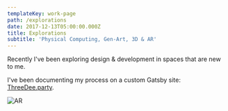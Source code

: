 ```yaml
---
templateKey: work-page
path: /explorations
date: 2017-12-13T05:00:00.000Z
title: Explorations
subtitle: 'Physical Computing, Gen-Art, 3D & AR'
---
```

Recently I've been exploring design & development in spaces that are new to me.

I've been documenting my process on a custom Gatsby site: [ThreeDee.party](http://threedee.party/).



![AR](/img/ar_001.png)
